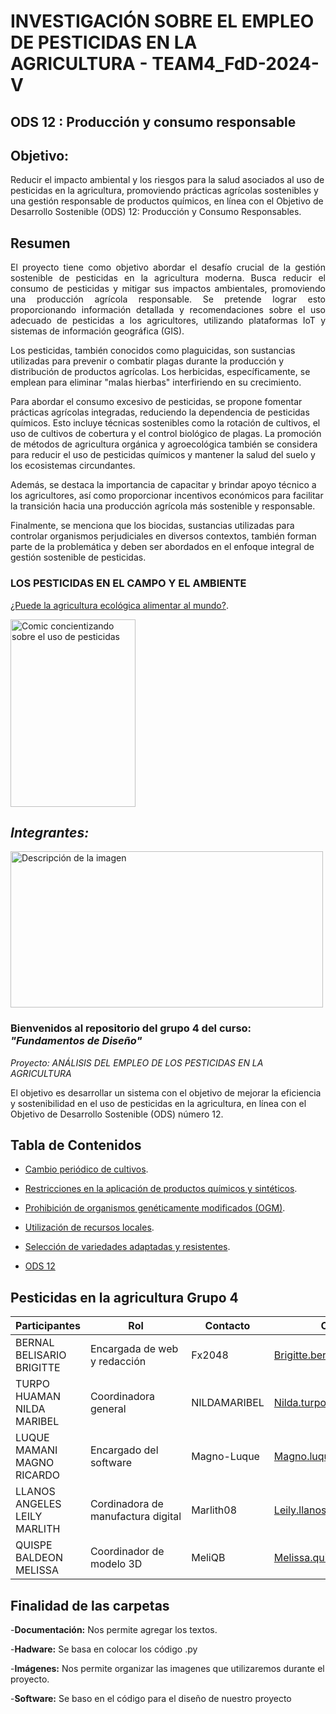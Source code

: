 # INVESTIGACIÓN SOBRE EL EMPLEO DE PESTICIDAS EN LA AGRICULTURA - TEAM4_FdD-2024-V

## ODS 12 : Producción y consumo responsable
## Objetivo: 
Reducir el impacto ambiental y los riesgos para la salud asociados al uso de pesticidas en la agricultura, promoviendo prácticas agrícolas sostenibles y una gestión responsable de productos químicos, en línea con el Objetivo de Desarrollo Sostenible (ODS) 12: Producción y Consumo Responsables.



## Resumen
<p align="justify">
El proyecto tiene como objetivo abordar el desafío crucial de la gestión sostenible de pesticidas en la agricultura moderna. Busca reducir el consumo de pesticidas y mitigar sus            impactos ambientales, promoviendo una producción agrícola responsable. Se pretende lograr esto proporcionando información detallada y recomendaciones sobre el uso adecuado de 
pesticidas a los agricultores, utilizando plataformas IoT y sistemas de información geográfica (GIS).

Los pesticidas, también conocidos como plaguicidas, son sustancias utilizadas para prevenir o combatir plagas durante la producción y distribución de productos agrícolas. Los 
herbicidas, específicamente, se emplean para eliminar "malas hierbas" interfiriendo en su crecimiento.

Para abordar el consumo excesivo de pesticidas, se propone fomentar prácticas agrícolas integradas, reduciendo la dependencia de pesticidas químicos. Esto incluye técnicas 
sostenibles como la rotación de cultivos, el uso de cultivos de cobertura y el control biológico de plagas. La promoción de métodos de agricultura orgánica y agroecológica también 
se considera para reducir el uso de pesticidas químicos y mantener la salud del suelo y los ecosistemas circundantes.

Además, se destaca la importancia de capacitar y brindar apoyo técnico a los agricultores, así como proporcionar incentivos económicos para facilitar la transición hacia una 
producción agrícola más sostenible y responsable.

Finalmente, se menciona que los biocidas, sustancias utilizadas para controlar organismos perjudiciales en diversos contextos, también forman parte de la problemática y deben ser 
abordados en el enfoque integral de gestión sostenible de pesticidas.
</p>

### LOS PESTICIDAS EN EL CAMPO Y EL AMBIENTE
[¿Puede la agricultura ecológica alimentar al mundo?](https://www.ecoagricultor.com/agricultura-ecologica-organica-medioambiente/).


<img src="https://www.ecoagricultor.com/wp-content/uploads/2018/04/pesticidas-alimentos.png" alt="Comic concientizando sobre el uso de pesticidas" width="200" height="300">



## ***Integrantes:***
<img src="Carpetas/Imágenes/Integrantes.jpg" alt="Descripción de la imagen" width="500" height="250">


### Bienvenidos al repositorio del grupo 4 del curso: ***"Fundamentos de Diseño"***

*Proyecto: ANÁLISIS DEL EMPLEO DE LOS PESTICIDAS EN LA AGRICULTURA*

El objetivo es desarrollar un sistema con el objetivo de mejorar la eficiencia y sostenibilidad en el uso de pesticidas en la agricultura, en línea con el Objetivo de Desarrollo Sostenible (ODS) número 12.

## Tabla de Contenidos

- [Cambio periódico de cultivos](https://github.com/Fx2048/Team_4_FdD/blob/main/Documentaci%C3%B3n/210-Texto%20del%20art%C3%ADculo-847-1-10-20200129.pdf).

- [Restricciones en la aplicación de productos químicos y sintéticos](https://github.com/Fx2048/Team_4_FdD/blob/main/Documentaci%C3%B3n/210-Texto%20del%20art%C3%ADculo-847-1-10-20200129.pdf).

- [Prohibición de organismos genéticamente modificados (OGM)](https://github.com/Fx2048/Team_4_FdD/blob/main/Documentaci%C3%B3n/210-Texto%20del%20art%C3%ADculo-847-1-10-20200129.pdf).

- [Utilización de recursos locales](https://github.com/Fx2048/Team_4_FdD/blob/main/Documentaci%C3%B3n/210-Texto%20del%20art%C3%ADculo-847-1-10-20200129.pdf).

- [Selección de variedades adaptadas y resistentes](https://github.com/Fx2048/Team_4_FdD/blob/main/Documentaci%C3%B3n/210-Texto%20del%20art%C3%ADculo-847-1-10-20200129.pdf).

- [ODS 12](https://www.un.org/sustainabledevelopment/es/sustainable-consumption-production/)



## Pesticidas en la agricultura Grupo 4


| Participantes | Rol | Contacto | Correo |
| --- | --- | --- | ---|
| BERNAL BELISARIO BRIGITTE | Encargada de web y redacción | Fx2048 | Brigitte.bernal@upch.pe |
| TURPO HUAMAN NILDA MARIBEL | Coordinadora general | NILDAMARIBEL | Nilda.turpo@upch.pe |
| LUQUE MAMANI MAGNO RICARDO | Encargado del software | Magno-Luque | Magno.luque@upch.pe |
| LLANOS ANGELES LEILY MARLITH | Cordinadora de manufactura digital | Marlith08 | Leily.llanos@upch.pe |
| QUISPE BALDEON MELISSA | Coordinador de modelo 3D | MeliQB | Melissa.quispe.b@upch.pe |


## Finalidad de las carpetas

-**Documentación:** Nos permite agregar los textos.

-**Hadware:**  Se basa en colocar los código .py

-**Imágenes:**  Nos permite organizar las imagenes que utilizaremos durante el proyecto.

-**Software:**  Se baso en el código para el diseño de nuestro proyecto




